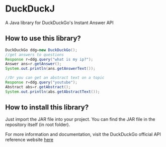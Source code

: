 # DuckDuckJ
A Java library for DuckDuckGo's Instant Answer API


## How to use this library?
```java
DuckDuckGo ddg=new DuckDuckGo();
//get answers to questions
Response r=ddg.query("what is my ip?");
Answer ans=r.getAnswer();
System.out.println(ans.getAnswerText());

//Or you can get an abstract text on a topic
Response r=ddg.query("youtube");
Abstract abs=r.getAbstract();
System.out.println(abs.getAbstractText());

```
## How to install this library?
Just import the JAR file into your project. You can find the JAR file in the repository itself (in root folder).

For more information and documentation, visit the DuckDuckGo official API reference website [here](https://duckduckgo.com/api)
